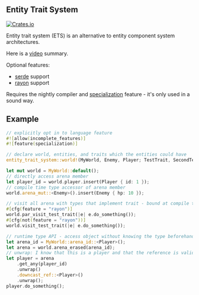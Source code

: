 ## Entity Trait System

[![Crates.io](https://img.shields.io/crates/v/entity-trait-system.svg)](https://crates.io/crates/entity-trait-system)



Entity trait system (ETS) is an alternative to entity component system
architectures.

Here is a [video](https://youtu.be/AezHJdwDfW0) summary.

Optional features:

 - [serde](https://crates.io/crates/serde) support
 - [rayon](https://crates.io/crates/rayon) support

Requires the nightly compiler and
[specialization](https://std-dev-guide.rust-lang.org/policy/specialization.html)
feature - it's only used in a sound way.

## Example

```rs
// explicitly opt in to language feature
#![allow(incomplete_features)]
#![feature(specialization)]

// declare world, entities, and traits which the entities could have
entity_trait_system::world!(MyWorld, Enemy, Player; TestTrait, SecondTestTrait);

let mut world = MyWorld::default();
// directly access arena member
let player_id = world.player.insert(Player { id: 1 });
// compile time type accessor of arena member
world.arena_mut::<Enemy>().insert(Enemy { hp: 10 });

// visit all arena with types that implement trait - bound at compile time
#[cfg(feature = "rayon")]
world.par_visit_test_trait(|e| e.do_something());
#[cfg(not(feature = "rayon"))]
world.visit_test_trait(|e| e.do_something());

// runtime type API - access object without knowing the type beforehand
let arena_id = MyWorld::arena_id::<Player>();
let arena = world.arena_erased(arena_id);
// unwrap: I know that this is a player and that the reference is valid
let player = arena
    .get_any(player_id)
    .unwrap()
    .downcast_ref::<Player>()
    .unwrap();
player.do_something();
```